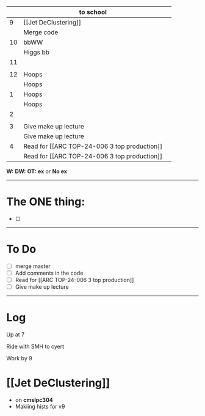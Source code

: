 
|     | to school                                    |     |
| --- | -------------------------------------------- | --- |
| 9   | [[Jet DeClustering]]                         |     |
|     | Merge code                                   |     |
| 10  | bbWW                                         |     |
|     | Higgs bb                                     |     |
| 11  |                                              |     |
|     |                                              |     |
| 12  | Hoops                                        |     |
|     | Hoops                                        |     |
| 1   | Hoops                                        |     |
|     | Hoops                                        |     |
| 2   |                                              |     |
|     |                                              |     |
| 3   | Give make up lecture                         |     |
|     | Give make up lecture                         |     |
| 4   | Read for [[ARC TOP-24-006 3 top production]] |     |
|     | Read for [[ARC TOP-24-006 3 top production]] |     |

**W:**
**DW:**
**OT:**
**ex** or **No ex**

---
# The ONE thing: 
- [ ] 

---
# To Do

- [ ] merge master
- [ ] Add comments in the code
- [ ] Read for [[ARC TOP-24-006 3 top production]]
- [ ] Give make up lecture

---

# Log

Up at 7

Ride with SMH to cyert

Work by 9

# [[Jet DeClustering]]
- on **cmslpc304**
- Makiing hists for v9 
